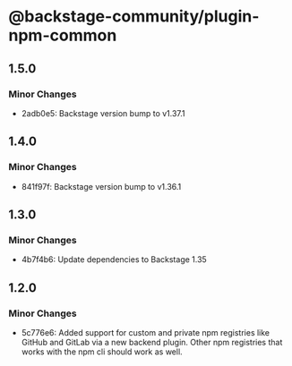 # @backstage-community/plugin-npm-common

## 1.5.0

### Minor Changes

- 2adb0e5: Backstage version bump to v1.37.1

## 1.4.0

### Minor Changes

- 841f97f: Backstage version bump to v1.36.1

## 1.3.0

### Minor Changes

- 4b7f4b6: Update dependencies to Backstage 1.35

## 1.2.0

### Minor Changes

- 5c776e6: Added support for custom and private npm registries like GitHub and GitLab via a new backend plugin. Other npm registries that works with the npm cli should work as well.
